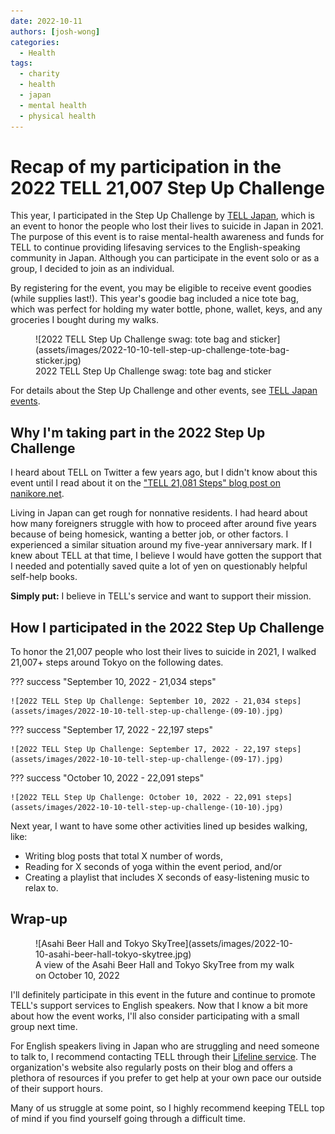 ```yaml
---
date: 2022-10-11
authors: [josh-wong]
categories:
  - Health
tags:
  - charity
  - health
  - japan
  - mental health
  - physical health
---
```


# Recap of my participation in the 2022 TELL 21,007 Step Up Challenge

This year, I participated in the Step Up Challenge by [TELL Japan](https://telljp.com/), which is an event to honor the people who lost their lives to suicide in Japan in 2021. The purpose of this event is to raise mental-health awareness and funds for TELL to continue providing lifesaving services to the English-speaking community in Japan. Although you can participate in the event solo or as a group, I decided to join as an individual.

<!-- more -->

By registering for the event, you may be eligible to receive event goodies (while supplies last!). This year's goodie bag included a nice tote bag, which was perfect for holding my water bottle, phone, wallet, keys, and any groceries I bought during my walks.

<figure markdown>
  ![2022 TELL Step Up Challenge swag: tote bag and sticker](assets/images/2022-10-10-tell-step-up-challenge-tote-bag-sticker.jpg)
  <figcaption>2022 TELL Step Up Challenge swag: tote bag and sticker</figcaption>
</figure>

For details about the Step Up Challenge and other events, see [TELL Japan events](https://www.tellevents.org/).

## Why I'm taking part in the 2022 Step Up Challenge

I heard about TELL on Twitter a few years ago, but I didn't know about this event until I read about it on the ["TELL 21,081 Steps" blog post on nanikore.net](https://www.nanikore.net/2021/10/11/tell-21081-steps/).

Living in Japan can get rough for nonnative residents. I had heard about how many foreigners struggle with how to proceed after around five years because of being homesick, wanting a better job, or other factors. I experienced a similar situation around my five-year anniversary mark. If I knew about TELL at that time, I believe I would have gotten the support that I needed and potentially saved quite a lot of yen on questionably helpful self-help books.

**Simply put:** I believe in TELL's service and want to support their mission.

## How I participated in the 2022 Step Up Challenge

To honor the 21,007 people who lost their lives to suicide in 2021, I walked 21,007+ steps around Tokyo on the following dates.

??? success "September 10, 2022 - 21,034 steps"

    ![2022 TELL Step Up Challenge: September 10, 2022 - 21,034 steps](assets/images/2022-10-10-tell-step-up-challenge-(09-10).jpg)

??? success "September 17, 2022 - 22,197 steps"

    ![2022 TELL Step Up Challenge: September 17, 2022 - 22,197 steps](assets/images/2022-10-10-tell-step-up-challenge-(09-17).jpg)

??? success "October 10, 2022 - 22,091 steps"

    ![2022 TELL Step Up Challenge: October 10, 2022 - 22,091 steps](assets/images/2022-10-10-tell-step-up-challenge-(10-10).jpg)

Next year, I want to have some other activities lined up besides walking, like:

- Writing blog posts that total X number of words,
- Reading for X seconds of yoga within the event period, and/or
- Creating a playlist that includes X seconds of easy-listening music to relax to.

## Wrap-up

<figure markdown>
  ![Asahi Beer Hall and Tokyo SkyTree](assets/images/2022-10-10-asahi-beer-hall-tokyo-skytree.jpg)
  <figcaption>A view of the Asahi Beer Hall and Tokyo SkyTree from my walk on October 10, 2022</figcaption>
</figure>

I'll definitely participate in this event in the future and continue to promote TELL's support services to English speakers. Now that I know a bit more about how the event works, I'll also consider participating with a small group next time.

For English speakers living in Japan who are struggling and need someone to talk to, I recommend contacting TELL through their [Lifeline service](https://telljp.com/lifeline/). The organization's website also regularly posts on their blog and offers a plethora of resources if you prefer to get help at your own pace our outside of their support hours.

Many of us struggle at some point, so I highly recommend keeping TELL top of mind if you find yourself going through a difficult time.
